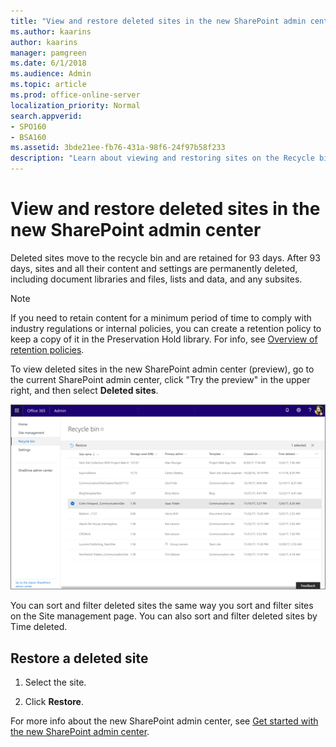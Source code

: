 ```yaml
---
title: "View and restore deleted sites in the new SharePoint admin center"
ms.author: kaarins
author: kaarins
manager: pamgreen
ms.date: 6/1/2018
ms.audience: Admin
ms.topic: article
ms.prod: office-online-server
localization_priority: Normal
search.appverid:
- SPO160
- BSA160
ms.assetid: 3bde21ee-fb76-431a-98f6-24f97b58f233
description: "Learn about viewing and restoring sites on the Recycle bin page of the new SharePoint admin center."
---
```


# View and restore deleted sites in the new SharePoint admin center

Deleted sites move to the recycle bin and are retained for 93 days. After 93 days, sites and all their content and settings are permanently deleted, including document libraries and files, lists and data, and any subsites.
  
> [!NOTE]
> If you need to retain content for a minimum period of time to comply with industry regulations or internal policies, you can create a retention policy to keep a copy of it in the Preservation Hold library. For info, see [Overview of retention policies](https://support.office.com/article/5e377752-700d-4870-9b6d-12bfc12d2423). 
  
To view deleted sites in the new SharePoint admin center (preview), go to the current SharePoint admin center, click "Try the preview" in the upper right, and then select **Deleted sites**. 
  
![The recycle bin in the new SharePoint admin center](media/b195b8c7-ee2b-4a02-92cb-ed61899edd24.png)
  
You can sort and filter deleted sites the same way you sort and filter sites on the Site management page. You can also sort and filter deleted sites by Time deleted.
  
## Restore a deleted site

1. Select the site.
    
2. Click **Restore**.
    
For more info about the new SharePoint admin center, see [Get started with the new SharePoint admin center](get-started-new-admin-center.md).
  

